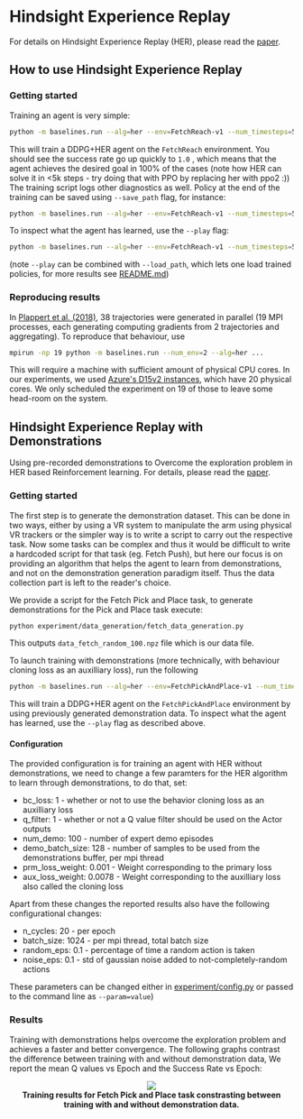 # Hindsight Experience Replay

For details on Hindsight Experience Replay (HER), please read the [paper](https://arxiv.org/abs/1707.01495).

## How to use Hindsight Experience Replay

### Getting started

Training an agent is very simple:

```bash
python -m baselines.run --alg=her --env=FetchReach-v1 --num_timesteps=5000
```

This will train a DDPG+HER agent on the `FetchReach` environment. You should see the success rate go up quickly to `1.0`
, which means that the agent achieves the desired goal in 100% of the cases (note how HER can solve it in <5k steps -
try doing that with PPO by replacing her with ppo2 :))
The training script logs other diagnostics as well. Policy at the end of the training can be saved using `--save_path`
flag, for instance:

```bash
python -m baselines.run --alg=her --env=FetchReach-v1 --num_timesteps=5000 --save_path=~/policies/her/fetchreach5k
```

To inspect what the agent has learned, use the `--play` flag:

```bash
python -m baselines.run --alg=her --env=FetchReach-v1 --num_timesteps=5000 --play
```

(note `--play` can be combined with `--load_path`, which lets one load trained policies, for more results
see [README.md](../../README.md))

### Reproducing results

In [Plappert et al. (2018)](https://arxiv.org/abs/1802.09464), 38 trajectories were generated in parallel
(19 MPI processes, each generating computing gradients from 2 trajectories and aggregating). To reproduce that
behaviour, use

```bash
mpirun -np 19 python -m baselines.run --num_env=2 --alg=her ... 
```

This will require a machine with sufficient amount of physical CPU cores. In our experiments, we
used [Azure's D15v2 instances](https://docs.microsoft.com/en-us/azure/virtual-machines/linux/sizes), which have 20
physical cores. We only scheduled the experiment on 19 of those to leave some head-room on the system.

## Hindsight Experience Replay with Demonstrations

Using pre-recorded demonstrations to Overcome the exploration problem in HER based Reinforcement learning. For details,
please read the [paper](https://arxiv.org/pdf/1709.10089.pdf).

### Getting started

The first step is to generate the demonstration dataset. This can be done in two ways, either by using a VR system to
manipulate the arm using physical VR trackers or the simpler way is to write a script to carry out the respective task.
Now some tasks can be complex and thus it would be difficult to write a hardcoded script for that task (eg. Fetch Push),
but here our focus is on providing an algorithm that helps the agent to learn from demonstrations, and not on the
demonstration generation paradigm itself. Thus the data collection part is left to the reader's choice.

We provide a script for the Fetch Pick and Place task, to generate demonstrations for the Pick and Place task execute:

```bash
python experiment/data_generation/fetch_data_generation.py
```

This outputs ```data_fetch_random_100.npz``` file which is our data file.

To launch training with demonstrations (more technically, with behaviour cloning loss as an auxilliary loss), run the
following

```bash
python -m baselines.run --alg=her --env=FetchPickAndPlace-v1 --num_timesteps=2.5e6 --demo_file=/Path/to/demo_file.npz
```

This will train a DDPG+HER agent on the `FetchPickAndPlace` environment by using previously generated demonstration
data. To inspect what the agent has learned, use the `--play` flag as described above.

#### Configuration

The provided configuration is for training an agent with HER without demonstrations, we need to change a few paramters
for the HER algorithm to learn through demonstrations, to do that, set:

* bc_loss: 1 - whether or not to use the behavior cloning loss as an auxilliary loss
* q_filter: 1 - whether or not a Q value filter should be used on the Actor outputs
* num_demo: 100 - number of expert demo episodes
* demo_batch_size: 128 - number of samples to be used from the demonstrations buffer, per mpi thread
* prm_loss_weight: 0.001 - Weight corresponding to the primary loss
* aux_loss_weight:  0.0078 - Weight corresponding to the auxilliary loss also called the cloning loss

Apart from these changes the reported results also have the following configurational changes:

* n_cycles: 20 - per epoch
* batch_size: 1024 - per mpi thread, total batch size
* random_eps: 0.1 - percentage of time a random action is taken
* noise_eps: 0.1 - std of gaussian noise added to not-completely-random actions

These parameters can be changed either in [experiment/config.py](experiment/config.py) or passed to the command line
as `--param=value`)

### Results

Training with demonstrations helps overcome the exploration problem and achieves a faster and better convergence. The
following graphs contrast the difference between training with and without demonstration data, We report the mean Q
values vs Epoch and the Success Rate vs Epoch:


<div class="imgcap" align="middle">
<center><img src="../../data/fetchPickAndPlaceContrast.png"></center>
<div class="thecap" align="middle"><b>Training results for Fetch Pick and Place task constrasting between training with and without demonstration data.</b></div>
</div>


